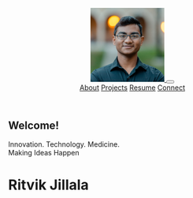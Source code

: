 <!DOCTYPE html>
<html lang = "en">
  <head>
  	<!-- Global site tag (gtag.js) - Google Analytics -->
<script async src="https://www.googletagmanager.com/gtag/js?id=G-7P9CLFC1YL"></script>
<script>
  window.dataLayer = window.dataLayer || [];
  function gtag(){dataLayer.push(arguments);}
  gtag('js', new Date());

  gtag('config', 'G-7P9CLFC1YL');
</script>
	<meta charset = "utf-8">
	<meta http-equiv="X-UA-Compatible" content="IE=edge">
	<meta name="viewport" content = "width=device-width, initial-scale = 1">
	<title>Ritvik Jillala</title>
	<link rel="preconnect" href="https://fonts.gstatic.com">
	<link href="https://fonts.googleapis.com/css2?family=BioRhyme:wght@300;400;700&display=swap" rel="stylesheet">
	<link rel="stylesheet" href="css/bootstrap.min.css">
	<link rel="stylesheet" href="css/styles.css">
	<!--link to style sheet-->
  </head>
<body>
	<script src="js/jquery-3.5.1.min.js"></script>
	<script src="js/bootstrap.js"></script>
	<script src="js/script.js"></script>
	<header>
		<nav id = "header-nav" class="navbar navbar-expand-md">
			<div class="container-fluid">
				<a class="navbar-brand" href="home.html">
					<img src="images/profesh.jpeg" class = "rounded-circle" alt ="me" width = "150" height = "150"> 
				</a>
				<button class="navbar-toggler navbar-dark" type="button" data-bs-toggle="collapse" data-bs-target="#navbarNavAltMarkup" aria-controls="navbarNavAltMarkup" aria-expanded="false" aria-label="Toggle navigation">
			        <span class="navbar-toggler-icon"></span>
			    </button>
			    <div class="collapse navbar-collapse justify-content-end" id="navbarNavAltMarkup">
			      <div class="navbar-nav">
			        <a class="nav-link" href="about.html">About</a>
			        <a class="nav-link" href="projects.html">Projects</a>
			        <a class="nav-link" href="resume.html">Resume</a>
			        <a class="nav-link" href="connect.html">Connect</a>
			      </div>
			    </div>
			</div>
		</nav>
	</header>
	<div id = "overall">
		<div class=container-fluid>
			<h2>
				Welcome!
			</h2>
		</div>
		<div class=container-fluid id="main-description">
			Innovation. Technology. Medicine.<br>Making Ideas Happen
		</div>
		<div class=container-fluid>
			<h1 id="name">
				Ritvik Jillala
			</h1>
		</div>
	</div>
</body>
</html>